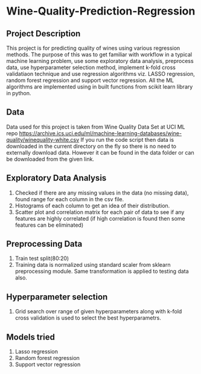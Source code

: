 # Wine-Quality-Prediction-Regression
## Project Description 
This project is for predicting quality of wines using various regression methods. The purpose of this was to get familiar with workflow in a typical machine
learning problem, use some exploratory data analysis, preprocess data, use hyperparameter selection method, implement k-fold cross validatiaon technique and use regression 
algorithms viz. LASSO regression, random forest regression and support vector regression. All the ML algorithms are implemented using in built functions from scikit learn library
in python.

## Data
Data used for this project is taken from Wine Quality Data Set at UCI ML repo https://archive.ics.uci.edu/ml/machine-learning-databases/wine-quality/winequality-white.csv
If you run the code script then data is downloaded in the current directory on the fly so there is no need to externally download data. However it can be found in the data folder or can be downloaded from the given link.

## Exploratory Data Analysis
1. Checked if there are any missing values in the data (no missing data), found range for each column in the csv file.
2. Histograms of each column to get an idea of their distribution.
3. Scatter plot and correlation matrix for each pair of data to see if any features are highly correlated (if high correlation is found then some features can be eliminated)

## Preprocessing Data
1. Train test split(80:20)
2. Training data is normalized using standard scaler from sklearn preprocessing module. Same transformation is applied to testing data also.


## Hyperparameter selection
1. Grid search over range of given hyperparameters along with k-fold cross validation is used to select the best hyperparametrs.

## Models tried
1. Lasso regression
2. Random forest regression
3. Support vector regression
